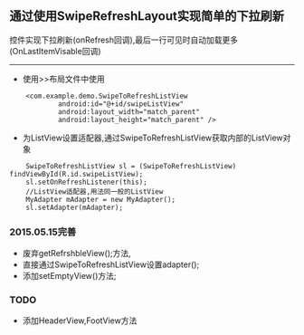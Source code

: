 ##	通过使用SwipeRefreshLayout实现简单的下拉刷新
控件实现下拉刷新(onRefresh回调),最后一行可见时自动加载更多(OnLastItemVisable回调)
***
*	使用>>布局文件中使用
````
	<com.example.demo.SwipeToRefreshListView
        	android:id="@+id/swipeListView"
        	android:layout_width="match_parent"
        	android:layout_height="match_parent" />
````        
*	为ListView设置适配器,通过SwipeToRefreshListView获取内部的ListView对象
````
	SwipeToRefreshListView sl = (SwipeToRefreshListView) findViewById(R.id.swipeListView);
	sl.setOnRefreshListener(this);
	//ListView适配器,用法同一般的ListView
	MyAdapter mAdapter = new MyAdapter();
	sl.setAdapter(mAdapter);
````
###	2015.05.15完善
*	废弃getRefrshbleView();方法,
*	直接通过SwipeToRefreshListView设置adapter();
*	添加setEmptyView()方法;    
###	TODO
*	添加HeaderView,FootView方法

